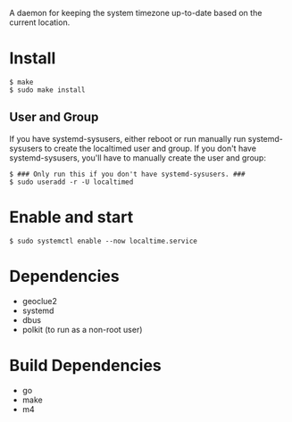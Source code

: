 A daemon for keeping the system timezone up-to-date based on the current location.

# Install

    $ make
    $ sudo make install

## User and Group

If you have systemd-sysusers, either reboot or run manually run systemd-sysusers to create the localtimed user and group. If you don't have systemd-sysusers, you'll have to manually create the user and group:

    $ ### Only run this if you don't have systemd-sysusers. ###
    $ sudo useradd -r -U localtimed

# Enable and start

    $ sudo systemctl enable --now localtime.service

# Dependencies

* geoclue2
* systemd
* dbus
* polkit (to run as a non-root user)

# Build Dependencies

* go
* make
* m4
